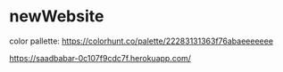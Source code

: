 # newWebsite
color pallette: https://colorhunt.co/palette/22283131363f76abaeeeeeee

https://saadbabar-0c107f9cdc7f.herokuapp.com/
